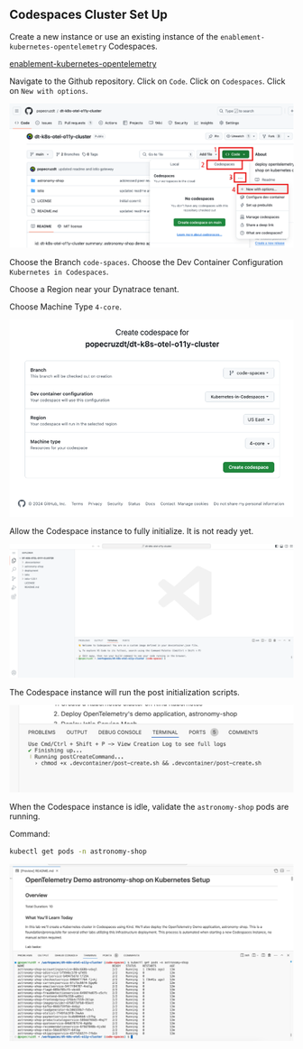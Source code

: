 ## Codespaces Cluster Set Up

Create a new instance or use an existing instance of the `enablement-kubernetes-opentelemetry` Codespaces.

[enablement-kubernetes-opentelemetry](https://github.com/dynatrace-wwse/enablement-kubernetes-opentelemetry)

Navigate to the Github repository.  Click on `Code`.  Click on `Codespaces`.  Click on `New with options`.

![github cluster repo](../../../assets/images/prereq-github_cluster_repo.png)

Choose the Branch `code-spaces`.  Choose the Dev Container Configuration `Kubernetes in Codespaces`.

Choose a Region near your Dynatrace tenant.

Choose Machine Type `4-core`.

![github new codespaces](../../../assets/images/prereq-github_cluster_new_codespaces.png)

Allow the Codespace instance to fully initialize.  It is not ready yet.

![github codespace launch](../../../assets/images/prereq-github_codespace_launch.png)

The Codespace instance will run the post initialization scripts.

![github codespace ](../../../assets/images/prereq-github_codespace_create.png)

When the Codespace instance is idle, validate the `astronomy-shop` pods are running.

Command:
```sh
kubectl get pods -n astronomy-shop
```

![github codespace ready](../../../assets/images/prereq-github_codespace_ready.png)